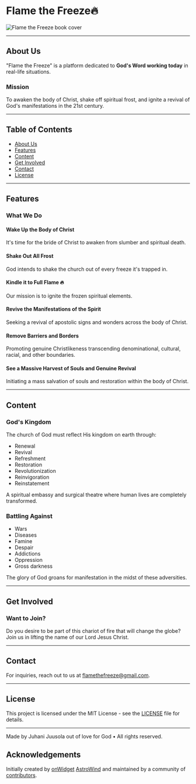 # Flame the Freeze🔥

<img src="https://yt3.googleusercontent.com/fzp8ZVdzpbHrXiFELv2cuKiOfRCpM3kpsgyqmL3mP-wQQIDlOFHS_YNuRDZBGlGCg9FgxHl22Ao=s900-c-k-c0x00ffffff-no-rj" alt="Flame the Freeze book cover">

---

## About Us

"Flame the Freeze" is a platform dedicated to **God's Word working today** in real-life situations.

### Mission

To awaken the body of Christ, shake off spiritual frost, and ignite a revival of God's manifestations in the 21st century.

---

## Table of Contents

- [About Us](#about-us)
- [Features](#features)
- [Content](#content)
- [Get Involved](#get-involved)
- [Contact](#contact)
- [License](#license)

---

## Features

### What We Do

#### Wake Up the Body of Christ

It's time for the bride of Christ to awaken from slumber and spiritual death.

#### Shake Out All Frost

God intends to shake the church out of every freeze it's trapped in.

#### Kindle it to Full Flame 🔥

Our mission is to ignite the frozen spiritual elements.

#### Revive the Manifestations of the Spirit

Seeking a revival of apostolic signs and wonders across the body of Christ.

#### Remove Barriers and Borders

Promoting genuine Christlikeness transcending denominational, cultural, racial, and other boundaries.

#### See a Massive Harvest of Souls and Genuine Revival

Initiating a mass salvation of souls and restoration within the body of Christ.

---

## Content

### God's Kingdom

The church of God must reflect His kingdom on earth through:

- Renewal
- Revival
- Refreshment
- Restoration
- Revolutionization
- Reinvigoration
- Reinstatement

A spiritual embassy and surgical theatre where human lives are completely transformed.

### Battling Against

- Wars
- Diseases
- Famine
- Despair
- Addictions
- Oppression
- Gross darkness

The glory of God groans for manifestation in the midst of these adversities.

---

## Get Involved

### Want to Join?

Do you desire to be part of this chariot of fire that will change the globe? Join us in lifting the name of our Lord Jesus Christ.

---

## Contact

For inquiries, reach out to us at [flamethefreeze@gmail.com](mailto:flamethefreeze@gmail.com).

---

## License

This project is licensed under the MIT License - see the [LICENSE](LICENSE) file for details.

---

Made by Juhani Juusola out of love for God • All rights reserved.

## Acknowledgements

Initially created by [onWidget](https://onwidget.com) [AstroWind](https://github.com/onwidget/astrowind) and maintained by a community of [contributors](https://github.com/onwidget/astrowind/graphs/contributors).

